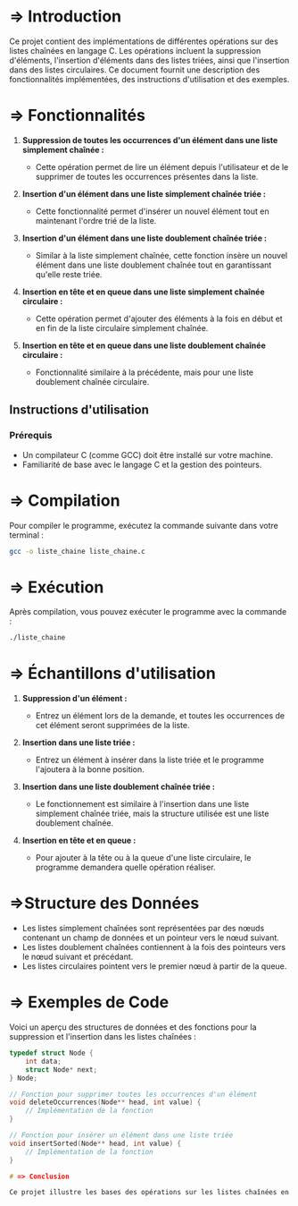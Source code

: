 # => Introduction

Ce projet contient des implémentations de différentes opérations sur des listes chaînées en langage C. Les opérations incluent la suppression d'éléments, l'insertion d'éléments dans des listes triées, ainsi que l'insertion dans des listes circulaires. Ce document fournit une description des fonctionnalités implémentées, des instructions d'utilisation et des exemples.

# => Fonctionnalités

1. **Suppression de toutes les occurrences d'un élément dans une liste simplement chaînée :**
   - Cette opération permet de lire un élément depuis l'utilisateur et de le supprimer de toutes les occurrences présentes dans la liste.

2. **Insertion d'un élément dans une liste simplement chaînée triée :**
   - Cette fonctionnalité permet d'insérer un nouvel élément tout en maintenant l'ordre trié de la liste.

3. **Insertion d'un élément dans une liste doublement chaînée triée :**
   - Similar à la liste simplement chaînée, cette fonction insère un nouvel élément dans une liste doublement chaînée tout en garantissant qu'elle reste triée.

4. **Insertion en tête et en queue dans une liste simplement chaînée circulaire :**
   - Cette opération permet d'ajouter des éléments à la fois en début et en fin de la liste circulaire simplement chaînée.

5. **Insertion en tête et en queue dans une liste doublement chaînée circulaire :**
   - Fonctionnalité similaire à la précédente, mais pour une liste doublement chaînée circulaire.

## Instructions d'utilisation

### Prérequis

- Un compilateur C (comme GCC) doit être installé sur votre machine.
- Familiarité de base avec le langage C et la gestion des pointeurs.

# => Compilation

Pour compiler le programme, exécutez la commande suivante dans votre terminal :

```bash
gcc -o liste_chaine liste_chaine.c
```

# => Exécution

Après compilation, vous pouvez exécuter le programme avec la commande :

```bash
./liste_chaine
```

# => Échantillons d'utilisation

1. **Suppression d'un élément :**
   - Entrez un élément lors de la demande, et toutes les occurrences de cet élément seront supprimées de la liste.

2. **Insertion dans une liste triée :**
   - Entrez un élément à insérer dans la liste triée et le programme l'ajoutera à la bonne position.

3. **Insertion dans une liste doublement chaînée triée :**
   - Le fonctionnement est similaire à l'insertion dans une liste simplement chaînée triée, mais la structure utilisée est une liste doublement chaînée.

4. **Insertion en tête et en queue :**
   - Pour ajouter à la tête ou à la queue d'une liste circulaire, le programme demandera quelle opération réaliser.

# =>Structure des Données

- Les listes simplement chaînées sont représentées par des nœuds contenant un champ de données et un pointeur vers le nœud suivant.
- Les listes doublement chaînées contiennent à la fois des pointeurs vers le nœud suivant et précédant.
- Les listes circulaires pointent vers le premier nœud à partir de la queue.

# => Exemples de Code

Voici un aperçu des structures de données et des fonctions pour la suppression et l'insertion dans les listes chaînées :

```c
typedef struct Node {
    int data;
    struct Node* next;
} Node;

// Fonction pour supprimer toutes les occurrences d'un élément
void deleteOccurrences(Node** head, int value) {
    // Implémentation de la fonction
}

// Fonction pour insérer un élément dans une liste triée
void insertSorted(Node** head, int value) {
    // Implémentation de la fonction
}

# => Conclusion

Ce projet illustre les bases des opérations sur les listes chaînées en C. L'intégration de diverses fonctionnalités permet de mieux comprendre la manipulation dynamique de la mémoire et les structures de données. Veuillez vous assurer d'exécuter des tests sur les différentes fonctionnalités pour comprendre pleinement leur fonctionnement.
